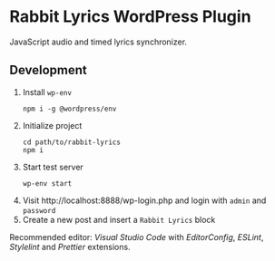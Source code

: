 # Rabbit Lyrics WordPress Plugin

JavaScript audio and timed lyrics synchronizer.

## Development

1. Install `wp-env`
   ```
   npm i -g @wordpress/env
   ```
2. Initialize project
   ```
   cd path/to/rabbit-lyrics
   npm i
   ```
3. Start test server
   ```
   wp-env start
   ```
4. Visit http://localhost:8888/wp-login.php and login with `admin` and `password`
5. Create a new post and insert a `Rabbit Lyrics` block

Recommended editor: _Visual Studio Code_ with _EditorConfig_, _ESLint_, _Stylelint_ and _Prettier_ extensions.
